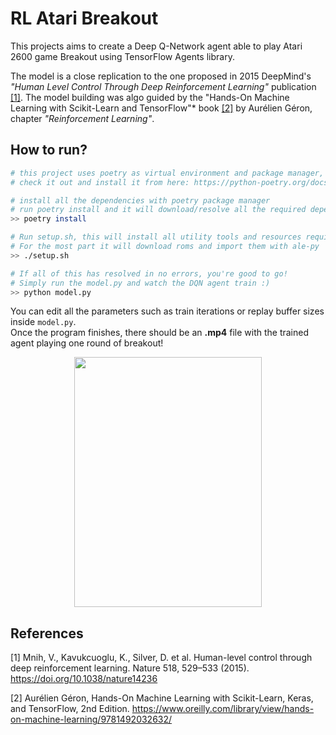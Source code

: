 # RL Atari Breakout
This projects aims to create a Deep Q-Network agent able to play Atari 2600 game Breakout using TensorFlow Agents library.

The model is a close replication to the one proposed in 2015 DeepMind's *"Human Level Control Through Deep Reinforcement Learning"* publication [[1]](https://www.deepmind.com/publications/human-level-control-through-deep-reinforcement-learning). The model building was algo guided by the "Hands-On Machine Learning with Scikit-Learn and TensorFlow"* book [[2]](https://www.oreilly.com/library/view/hands-on-machine-learning/9781492032632/) by Aurélien Géron, chapter *"Reinforcement Learning"*.

## How to run?
```bash
# this project uses poetry as virtual environment and package manager, it's pretty good!
# check it out and install it from here: https://python-poetry.org/docs/

# install all the dependencies with poetry package manager
# run poetry install and it will download/resolve all the required dependencies
>> poetry install

# Run setup.sh, this will install all utility tools and resources required.
# For the most part it will download roms and import them with ale-py
>> ./setup.sh

# If all of this has resolved in no errors, you're good to go!
# Simply run the model.py and watch the DQN agent train :)
>> python model.py
```
You can edit all the parameters such as train iterations or replay buffer sizes inside ```model.py```.  
Once the program finishes, there should be an **.mp4** file with the trained agent playing one round of breakout!


<p align="center">
  <img src="https://user-images.githubusercontent.com/24988290/162645967-0d92a2cc-00ba-4f0c-a91a-ee3ad2c7dca0.gif" width="300" height="400" />
</p>




## References
[1] Mnih, V., Kavukcuoglu, K., Silver, D. et al. Human-level control through deep reinforcement learning. Nature 518, 529–533 (2015). https://doi.org/10.1038/nature14236

[2] Aurélien Géron, Hands-On Machine Learning with Scikit-Learn, Keras, and TensorFlow, 2nd Edition. https://www.oreilly.com/library/view/hands-on-machine-learning/9781492032632/
